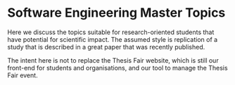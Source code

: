 Software Engineering Master Topics
====================================

Here we discuss the topics suitable for research-oriented students that have potential for scientific impact.
The assumed style is replication of a study that is described in a great paper that was recently published.

The intent here is not to replace the Thesis Fair website, which is still our front-end for students and organisations, and our tool to manage the Thesis Fair event.

